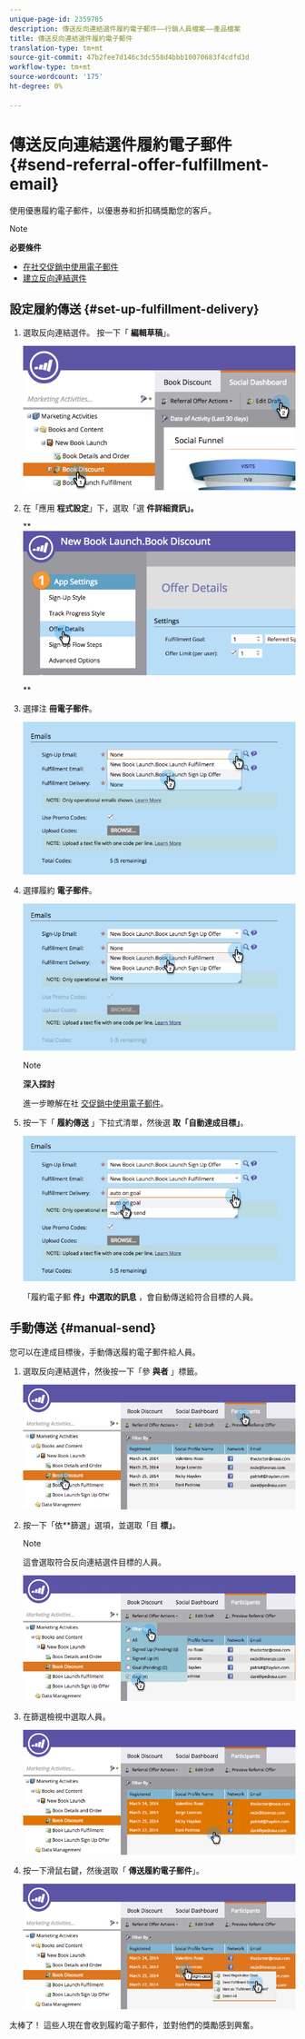 ```yaml
---
unique-page-id: 2359785
description: 傳送反向連結選件履約電子郵件——行銷人員檔案——產品檔案
title: 傳送反向連結選件履約電子郵件
translation-type: tm+mt
source-git-commit: 47b2fee7d146c3dc558d4bbb10070683f4cdfd3d
workflow-type: tm+mt
source-wordcount: '175'
ht-degree: 0%

---
```



# 傳送反向連結選件履約電子郵件 {#send-referral-offer-fulfillment-email}

使用優惠履約電子郵件，以優惠券和折扣碼獎勵您的客戶。

>[!NOTE]
>
>**必要條件**
>
>* [在社交促銷中使用電子郵件](../../../../product-docs/demand-generation/social/social-functions/use-emails-in-social-promotions.md)
>* [建立反向連結選件](create-a-referral-offer.md)

>



## 設定履約傳送 {#set-up-fulfillment-delivery}

1. 選取反向連結選件。 按一下「 **編輯草稿**」。

   ![](assets/image2015-4-20-16-3a3-3a14.png)

1. 在「應用 **程式設定**」下，選取「選 **件詳細資訊」。**

   ** ![](assets/image2015-4-23-12-3a53-3a16.png)

   **

1. 選擇注 **冊電子郵件**。

   ![](assets/image2015-4-23-12-3a58-3a52.png)

1. 選擇履約 **電子郵件**。

   ![](assets/image2015-4-23-13-3a4-3a40.png)

   >[!NOTE]
   >
   >**深入探討**
   >
   >
   >進一步瞭解在社 [交促銷中使用電子郵件](../../../../product-docs/demand-generation/social/social-functions/use-emails-in-social-promotions.md)。

1. 按一下「 **履約傳送** 」下拉式清單，然後選 **取「自動達成目標」**。

   ![](assets/image2015-4-23-13-3a13-3a33.png)

   「履約電子郵 **件」中選取的訊息** ，會自動傳送給符合目標的人員。

## 手動傳送 {#manual-send}

您可以在達成目標後，手動傳送履約電子郵件給人員。

1. 選取反向連結選件，然後按一下「參 **與者** 」標籤。

   ![](assets/image2015-4-20-15-3a37-3a14.png)

1. 按一下「依**篩選」選項，並選取「目 **標」**。

   >[!NOTE]
   >
   >這會選取符合反向連結選件目標的人員。

   ![](assets/image2015-4-20-15-3a59-3a11.png)

1. 在篩選檢視中選取人員。

   ![](assets/2015-04-23-13-08-53.png)

1. 按一下滑鼠右鍵，然後選取「 **傳送履約電子郵件**」。

   ![](assets/2015-04-20-15-54-13.png)

太棒了！ 這些人現在會收到履約電子郵件，並對他們的獎勵感到興奮。
